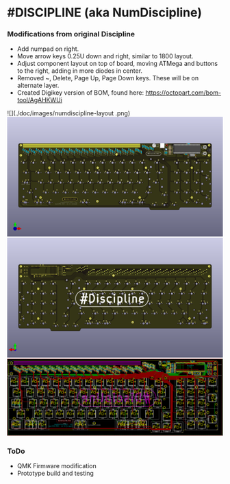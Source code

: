 # #DISCIPLINE (aka NumDiscipline)

### Modifications from original Discipline 

- Add numpad on right.
- Move arrow keys 0.25U down and right, similar to 1800 layout. 
- Adjust component layout on top of board, moving ATMega and buttons to the right, adding in more diodes in center. 
- Removed ~, Delete, Page Up, Page Down keys. These will be on alternate layer. 
- Created Digikey version of BOM, found here: https://octopart.com/bom-tool/AgAHKWUi

![](./doc/images/numdiscipline-layout	.png)
![](./doc/images/NumDiscipline-pcb-front.png)
![](./doc/images/NumDiscipline-pcb-back.png)
![](./doc/images/NumDiscipline-layers.png)


### ToDo 
- QMK Firmware modification
- Prototype build and testing
